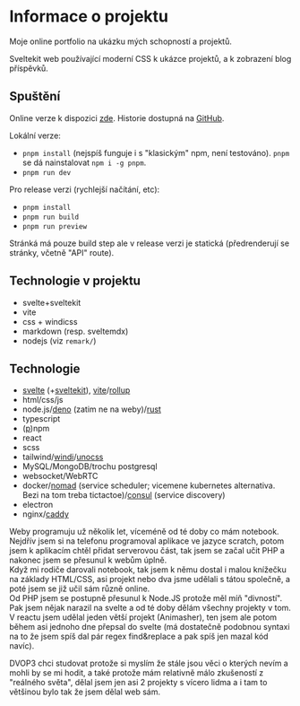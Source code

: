 # Informace o projektu

Moje online portfolio na ukázku mých schopností a projektů.

Sveltekit web používající moderní CSS k ukázce projektů, a k zobrazení blog příspěvků.

## Spuštění

Online verze k dispozici [zde](https://danbulant.eu). Historie dostupná na [GitHub](https://github.com/danbulant/design).

Lokální verze:

- `pnpm install` (nejspíš funguje i s "klasickým" npm, není testováno). `pnpm` se dá nainstalovat `npm i -g pnpm`.
- `pnpm run dev`

Pro release verzi (rychlejší načítání, etc):

- `pnpm install`
- `pnpm run build`
- `pnpm run preview`

Stránká má pouze build step ale v release verzi je statická (předrenderují se stránky, včetně "API" route).

## Technologie v projektu

- svelte+sveltekit
- vite
- css + windicss
- markdown (resp. sveltemdx)
- nodejs (viz `remark/`)

## Technologie

- [svelte](https://svelte.dev) (+[sveltekit](https://kit.svelte.dev)), [vite](https://vitejs.dev)/[rollup](https://rollupjs.org)
- html/css/js
- node.js/[deno](https://deno.com) (zatim ne na weby)/[rust](https://www.rust-lang.org)
- typescript
- ([p](https://pnpm.io))npm
- react
- scss
- tailwind/[windi](https://windicss.org)/[unocss](https://unocss.dev/interactive/)
- MySQL/MongoDB/trochu postgresql
- websocket/WebRTC
- docker/[nomad](https://www.nomadproject.io) (service scheduler; vicemene kubernetes alternativa. Bezi na tom treba tictactoe)/[consul](https://consul.io) (service discovery)
- electron
- nginx/[caddy](https://caddyserver.com)

Weby programuju už několik let, víceméně od té doby co mám notebook. Nejdřív jsem si na telefonu programoval aplikace ve jazyce scratch, potom jsem k aplikacím chtěl přidat serverovou část, tak jsem se začal učit PHP a nakonec jsem se přesunul k webům úplně.  
Když mi rodiče darovali notebook, tak jsem k němu dostal i malou knížečku na základy HTML/CSS, asi projekt nebo dva jsme udělali s tátou společně, a poté jsem se již učil sám různě online.  
Od PHP jsem se postupně přesunul k Node.JS protože měl míň "divností". Pak jsem nějak narazil na svelte a od té doby dělám všechny projekty v tom.  
V reactu jsem udělal jeden větší projekt (Animasher), ten jsem ale potom během asi jednoho dne přepsal do svelte (má dostatečně podobnou syntaxi na to že jsem spíš dal pár regex find&replace a pak spíš jen mazal kód navíc).

DVOP3 chci studovat protože si myslím že stále jsou věci o kterých nevím a mohli by se mi hodit, a také protože mám relativně málo zkušeností z "reálného světa", dělal jsem jen asi 2 projekty s vícero lidma a i tam to většinou bylo tak že jsem dělal web sám.

